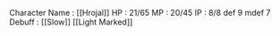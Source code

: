 Character Name : [[Hrojal]]
HP : 21/65
MP : 20/45
IP : 8/8
def 9
mdef 7
Debuff : 
[[Slow]]
[[Light Marked]]
